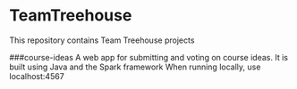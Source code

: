 # TeamTreehouse
This repository contains Team Treehouse projects

###course-ideas
A web app for submitting and voting on course ideas. It is built using Java and the Spark framework
When running locally, use localhost:4567
